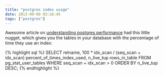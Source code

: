 ```yaml
---
title: "postgres index usage"
date: 2013-09-09 03:16:45
tags: ["postgres"]
---
```


<p>
Awesome article on <a href="http://www.craigkerstiens.com/2012/10/01/understanding-postgres-performance/">understanding postgres performance</a> had this little nugget, which gives you the tables in your database with the percentage of time they use an index:

{% highlight sql %}
SELECT 
  relname, 
  100 * idx_scan / (seq_scan + idx_scan) percent_of_times_index_used, 
  n_live_tup rows_in_table
FROM 
  pg_stat_user_tables
WHERE 
  seq_scan + idx_scan > 0 
ORDER BY 
  n_live_tup DESC;
{% endhighlight %}
</p>
